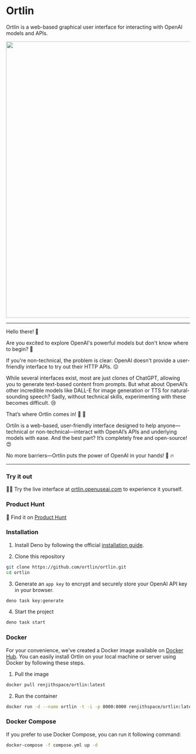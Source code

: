 # Ortlin

Ortlin is a web-based graphical user interface for interacting with OpenAI
models and APIs.

<a href="https://youtu.be/Fq5LTRUmMQA">
  <img src="https://github.com/user-attachments/assets/c749d89d-8f30-42a7-a8d4-4cca20ed06df" width="756" />
</a>

<hr />

Hello there! 👋

Are you excited to explore OpenAI's powerful models but don't know where to
begin? 🤔

If you're non-technical, the problem is clear: OpenAI doesn't provide a
user-friendly interface to try out their HTTP APIs. 😔

While several interfaces exist, most are just clones of ChatGPT, allowing you to
generate text-based content from prompts. But what about OpenAI’s other
incredible models like DALL-E for image generation or TTS for natural-sounding
speech? Sadly, without technical skills, experimenting with these becomes
difficult. 😢

That’s where Ortlin comes in! 🚀 🎉

Ortiln is a web-based, user-friendly interface designed to help anyone—technical
or non-technical—interact with OpenAI’s APIs and underlying models with ease.
And the best part? It’s completely free and open-source! 😍

No more barriers—Ortlin puts the power of OpenAI in your hands! 🎉 🔥

<hr />

### Try it out

👨‍💻 Try the live interface at
[ortlin.openuseai.com](https://ortlin.openuseai.com) to experience it yourself.

### Product Hunt

🚀 Find it on [Product Hunt](https://www.producthunt.com/posts/ortlin)

### Installation

1. Install Deno by following the official
   [installation guide](https://docs.deno.com/runtime/getting_started/installation/#download-and-install).

2. Clone this repository

```sh
git clone https://github.com/ortlin/ortlin.git
cd ortlin
```

3. Generate an `app key` to encrypt and securely store your OpenAI API key in
   your browser.

```sh
deno task key:generate
```

4. Start the project

```sh
deno task start
```

### Docker

For your convenience, we've created a Docker image available on
[Docker Hub](https://hub.docker.com/r/renjithspace/ortlin). You can easily
install Ortlin on your local machine or server using Docker by following these
steps.

1. Pull the image

```sh
docker pull renjithspace/ortlin:latest
```

2. Run the container

```sh
docker run -d --name ortlin -t -i -p 8000:8000 renjithspace/ortlin:latest
```

### Docker Compose

If you prefer to use Docker Compose, you can run it following command:

```sh
docker-compose -f compose.yml up -d
```
